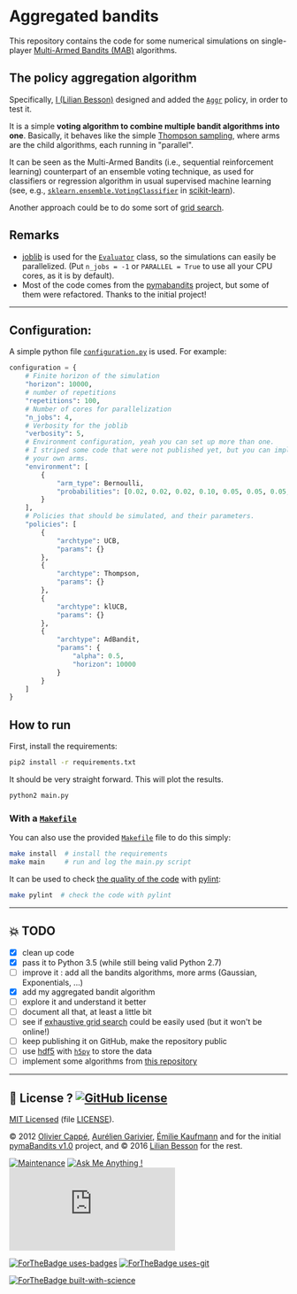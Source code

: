 # Aggregated bandits
This repository contains the code for some numerical simulations on single-player [Multi-Armed Bandits (MAB)](https://en.wikipedia.org/wiki/Multi-armed_bandit) algorithms.

## The policy aggregation algorithm
Specifically, [I (Lilian Besson)](http://perso.crans.org/besson/) designed and added the [`Aggr`](Policies/Aggr.py) policy, in order to test it.

It is a simple **voting algorithm to combine multiple bandit algorithms into one**.
Basically, it behaves like the simple [Thompson sampling](https://en.wikipedia.org/wiki/Thompson_sampling), where arms are the child algorithms, each running in "parallel".

It can be seen as the Multi-Armed Bandits (i.e., sequential reinforcement learning) counterpart of an ensemble voting technique, as used for classifiers or regression algorithm in usual supervised machine learning (see, e.g., [`sklearn.ensemble.VotingClassifier`](http://scikit-learn.org/stable/modules/generated/sklearn.ensemble.VotingClassifier.html#sklearn.ensemble.VotingClassifier) in [scikit-learn](http://scikit-learn.org/)).

Another approach could be to do some sort of [grid search](http://scikit-learn.org/stable/modules/grid_search.html).

## Remarks
- [joblib](https://pythonhosted.org/joblib/) is used for the [`Evaluator`](Environment/Evaluator.py) class, so the simulations can easily be parallelized. (Put `n_jobs = -1` or `PARALLEL = True` to use all your CPU cores, as it is by default).
- Most of the code comes from the [pymabandits](http://mloss.org/software/view/415/) project, but some of them were refactored. Thanks to the initial project!

----

## Configuration:
A simple python file [`configuration.py`](configuration.py) is used.
For example:

```python
configuration = {
    # Finite horizon of the simulation
    "horizon": 10000,
    # number of repetitions
    "repetitions": 100,
    # Number of cores for parallelization
    "n_jobs": 4,
    # Verbosity for the joblib
    "verbosity": 5,
    # Environment configuration, yeah you can set up more than one.
    # I striped some code that were not published yet, but you can implement
    # your own arms.
    "environment": [
        {
            "arm_type": Bernoulli,
            "probabilities": [0.02, 0.02, 0.02, 0.10, 0.05, 0.05, 0.05, 0.01, 0.01, 0.01]
        }
    ],
    # Policies that should be simulated, and their parameters.
    "policies": [
        {
            "archtype": UCB,
            "params": {}
        },
        {
            "archtype": Thompson,
            "params": {}
        },
        {
            "archtype": klUCB,
            "params": {}
        },
        {
            "archtype": AdBandit,
            "params": {
                "alpha": 0.5,
                "horizon": 10000
            }
        }
    ]
}
```

## How to run
First, install the requirements:
```bash
pip2 install -r requirements.txt
```

It should be very straight forward. This will plot the results.
```bash
python2 main.py
```

### With a [`Makefile`](Makefile)
You can also use the provided [`Makefile`](Makefile) file to do this simply:
```bash
make install  # install the requirements
make main     # run and log the main.py script
```

It can be used to check [the quality of the code](pylint.log.txt) with [pylint](https://www.pylint.org/):
```bash
make pylint  # check the code with pylint
```

----

## :boom: TODO
- [x] clean up code
- [X] pass it to Python 3.5 (while still being valid Python 2.7)
- [ ] improve it : add all the bandits algorithms, more arms (Gaussian, Exponentials, ...)
- [X] add my aggregated bandit algorithm
- [ ] explore it and understand it better
- [ ] document all that, at least a little bit
- [ ] see if [exhaustive grid search](http://scikit-learn.org/stable/modules/grid_search.html#exhaustive-grid-search) could be easily used (but it won't be online!)
- [ ] keep publishing it on GitHub, make the repository public
- [ ] use [hdf5](https://www.hdfgroup.org/HDF5/) with [`h5py`](http://docs.h5py.org/en/latest/quick.html#core-concepts) to store the data
- [ ] implement some algorithms from [this repository](https://github.com/johnmyleswhite/BanditsBook/blob/master/python/algorithms/exp3/exp3.py)

----

## :scroll: License ? [![GitHub license](https://img.shields.io/github/license/Naereen/AlgoBandits.svg)](https://github.com/Naereen/AlgoBandits/blob/master/LICENSE)
[MIT Licensed](https://lbesson.mit-license.org/) (file [LICENSE](LICENSE)).

© 2012 [Olivier Cappé](http://perso.telecom-paristech.fr/%7Ecappe/), [Aurélien Garivier](https://www.math.univ-toulouse.fr/%7Eagarivie/), [Émilie Kaufmann](http://chercheurs.lille.inria.fr/ekaufman/) and for the initial [pymaBandits v1.0](http://mloss.org/software/view/415/) project, and © 2016 [Lilian Besson](https://GitHub.com/Naereen) for the rest.

[![Maintenance](https://img.shields.io/badge/Maintained%3F-yes-green.svg)](https://GitHub.com/Naereen/AlgoBandits/graphs/commit-activity)
[![Ask Me Anything !](https://img.shields.io/badge/Ask%20me-anything-1abc9c.svg)](https://GitHub.com/Naereen/ama)
[![Analytics](https://ga-beacon.appspot.com/UA-38514290-17/github.com/Naereen/AlgoBandits/README.md?pixel)](https://GitHub.com/Naereen/AlgoBandits/)

[![ForTheBadge uses-badges](http://ForTheBadge.com/images/badges/uses-badges.svg)](http://ForTheBadge.com)
[![ForTheBadge uses-git](http://ForTheBadge.com/images/badges/uses-git.svg)](https://GitHub.com/)

[![ForTheBadge built-with-science](http://ForTheBadge.com/images/badges/built-with-science.svg)](https://GitHub.com/Naereen/)
